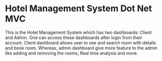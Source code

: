 # Hotel Management System Dot Net MVC
This is the Hotel Management System which has two dashboards: Client and Admin. One can access these dashboards after login from their account. Client dashboard allows user to see and search room with details and book room. Whereas, admin dashboard give more feature to the admin like adding and removing the rooms, Real time analysis and more.

